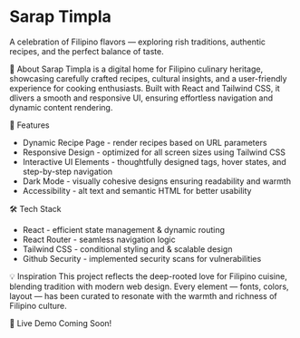 # Sarap Timpla
A celebration of Filipino flavors — exploring rish traditions, authentic recipes, and the perfect balance of taste.

📖 About
Sarap Timpla is a digital home for Filipino culinary heritage, showcasing carefully crafted recipes, cultural insights, and a user-friendly experience for cooking enthusiasts. Built with React and Tailwind CSS, it dlivers a smooth and responsive UI, ensuring effortless navigation and dynamic content rendering.

🚀 Features
- Dynamic Recipe Page - render recipes based on URL parameters
- Responsive Design - optimized for all screen sizes using Tailwind CSS
- Interactive UI Elements - thoughtfully designed tags, hover states, and step-by-step navigation
- Dark Mode - visually cohesive designs ensuring readability and warmth
- Accessibility - alt text and semantic HTML for better usability

🛠️ Tech Stack
- React - efficient state management & dynamic routing
- React Router - seamless navigation logic
- Tailwind CSS - conditional styling and & scalable design
- Github Security - implemented security scans for vulnerabilities

💡 Inspiration
This project reflects the deep-rooted love for Filipino cuisine, blending tradition with modern web design. Every element — fonts, colors, layout — has been curated to resonate with the warmth and richness of Filipino culture.

🔗 Live Demo
Coming Soon!

